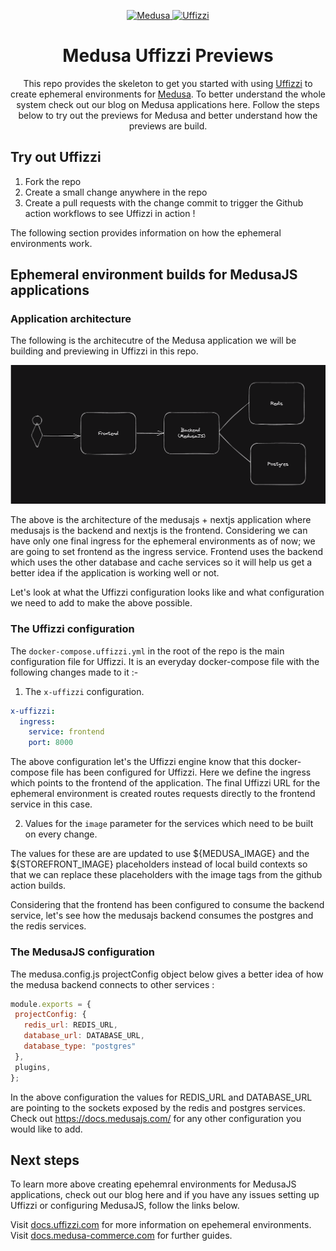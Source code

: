 <p align="center"> 
  <a href="https://www.medusa-commerce.com">
    <img alt="Medusa" src="https://i.imgur.com/USubGVY.png" width="100" />
  </a>
  <a href="https://uffizzi.com">
    <img alt="Uffizzi" src="https://avatars.githubusercontent.com/u/68303350?s=200&v=4" width="100" />
  </a>
</p>
<h1 align="center">
  Medusa Uffizzi Previews
</h1>
<p align="center">
This repo provides the skeleton to get you started with using <a href="https://github.com/UffizziCloud/uffizzi">Uffizzi</a> to create ephemeral environments for <a href="https://github.com/medusajs/medusa">Medusa</a>. To better understand the whole system check out our blog on Medusa applications here. Follow the steps below to try out the previews for Medusa and better understand how the previews are build.
</p>

## Try out Uffizzi

1. Fork the repo
2. Create a small change anywhere in the repo
3. Create a pull requests with the change commit to trigger the Github action workflows to see Uffizzi in action !

The following section provides information on how the ephemeral environments work.

## Ephemeral environment builds for MedusaJS applications

### Application architecture 

The following is the architecutre of the Medusa application we will be building and previewing in Uffizzi in this repo. 


![alt text](public/architecture.png?raw=true "NextJS + MedusaJS Application")


The above is the architecture of the medusajs + nextjs application where medusajs is the backend and nextjs is the frontend. Considering we can have only one final ingress for the ephemeral environments as of now; we are going to set frontend as the ingress service. Frontend uses the backend which uses the other database and cache services so it will help us get a better idea if the application is working well or not.


Let's look at what the Uffizzi configuration looks like and what configuration we need to add to make the above possible. 


### The Uffizzi configuration

The `docker-compose.uffizzi.yml` in the root of the repo is the main configuration file for Uffizzi. It is an everyday docker-compose file with the following changes made to it :-

1. The `x-uffizzi` configuration. 

```yaml
x-uffizzi:
  ingress:
    service: frontend
    port: 8000
```

The above configuration let's the Uffizzi engine know that this docker-compose file has been configured for Uffizzi. Here we define the ingress which points to the frontend of the application. The final Uffizzi URL for the ephemeral environment is created routes requests directly to the frontend service in this case.

2. Values for the `image` parameter for the services which need to be built on every change.

The values for these are are updated to use ${MEDUSA_IMAGE} and the ${STOREFRONT_IMAGE} placeholders instead of local build contexts so that we can replace these placeholders with the image tags from the github action builds.

Considering that the frontend has been configured to consume the backend service, let's see how the medusajs backend consumes the postgres and the redis services.

###  The MedusaJS configuration

The medusa.config.js projectConfig object below gives a better idea of how the medusa backend connects to other services : 

```js
module.exports = {
 projectConfig: {
   redis_url: REDIS_URL,
   database_url: DATABASE_URL,
   database_type: "postgres"
 },
 plugins,
};
```

In the above configuration the values for REDIS_URL and DATABASE_URL are pointing to the sockets exposed by the redis and postgres services. Check out https://docs.medusajs.com/ for any other configuration you would like to add.

## Next steps

To learn more above creating epehemral environments for MedusaJS applications, check out our blog here and if you have any issues setting up Uffizzi or configuring MedusaJS, follow the links below.

Visit [docs.uffizzi.com](https://docs.uffizzi.com) for more information on epehemeral environments.
Visit [docs.medusa-commerce.com](https://docs.medusa-commerce.com) for further guides.
